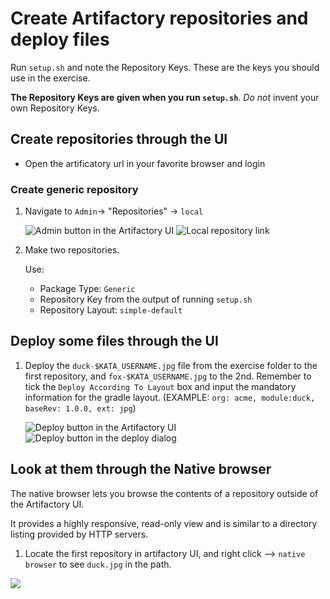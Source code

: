# Create Artifactory repositories and deploy files

Run `setup.sh` and note the Repository Keys. These are the keys you should use in the exercise.

**The Repository Keys are given when you run `setup.sh`**. _Do not_ invent your own Repository Keys.

## Create repositories through the UI

- Open the artificatory url in your favorite browser and login

### Create generic repository

1. Navigate to `Admin`-> "Repositories" -> `local`

    ![Admin button in the Artifactory UI](../.shared/img/1.1.png)
    ![Local repository link](../.shared/img/1.2.png)

2. Make two repositories.

    Use:

    - Package Type: `Generic`
    - Repository Key from the output of running `setup.sh`
    - Repository Layout: `simple-default`

## Deploy some files through the UI

1. Deploy the `duck-$KATA_USERNAME.jpg` file from the exercise folder to the first repository, and `fox-$KATA_USERNAME.jpg` to the 2nd. Remember to tick the `Deploy According To Layout` box and input the mandatory information for the gradle layout. (EXAMPLE: `org: acme, module:duck, baseRev: 1.0.0, ext: jpg`)

    ![Deploy button in the Artifactory UI](../.shared/img/1.3.png)
    ![Deploy button in the deploy dialog](../.shared/img/1.4.png)

## Look at them through the Native browser

The native browser lets you browse the contents of a repository outside of the Artifactory UI.

It provides a highly responsive, read-only view and is similar to a directory listing provided by HTTP servers.

1. Locate the first repository in artifactory UI, and right click --> `native browser` to see `duck.jpg` in the path.

![](../.shared/img/1.5.png)
